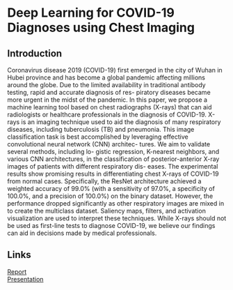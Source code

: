 # Deep Learning for COVID-19 Diagnoses using Chest Imaging

## Introduction

Coronavirus disease 2019 (COVID-19) first emerged in the city of Wuhan in Hubei province and has become a global
pandemic affecting millions around the globe. Due to the limited availability in traditional antibody testing, rapid and
accurate diagnosis of res- piratory diseases became more urgent in the midst of the pandemic. In this paper, we propose
a machine learning tool based on chest radiographs (X-rays) that can aid radiologists or healthcare professionals in the
diagnosis of COVID-19. X-rays is an imaging technique used to aid the diagnosis of many respiratory diseases, including
tuberculosis (TB) and pneumonia. This image classification task is best accomplished by leveraging effective
convolutional neural network (CNN) architec- tures. We aim to validate several methods, including lo- gistic regression,
K-nearest neighbors, and various CNN architectures, in the classification of posterior-anterior X-ray images of patients
with different respiratory dis- eases. The experimental results show promising results in differentiating chest X-rays
of COVID-19 from normal cases. Specifically, the ResNet architecture achieved a weighted accuracy of 99.0% (with a
sensitivity of 97.0%, a specificity of 100.0%, and a precision of 100.0%) on the binary dataset. However, the
performance dropped significantly as other respiratory images are mixed in to create the multiclass dataset. Saliency
maps, filters, and activation visualization are used to interpret these techniques. While X-rays should not be used as
first-line tests to diagnose COVID-19, we believe our findings can aid in decisions made by medical professionals.

## Links
[Report](https://github.com/lcwong0928/covid-diagnosis/blob/main/results/report.pdf) \
[Presentation](https://github.com/lcwong0928/covid-diagnosis/blob/main/results/presentation.pdf)